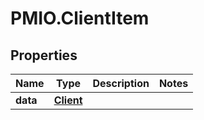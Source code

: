 # PMIO.ClientItem

## Properties
Name | Type | Description | Notes
------------ | ------------- | ------------- | -------------
**data** | [**Client**](Client.md) |  | 


